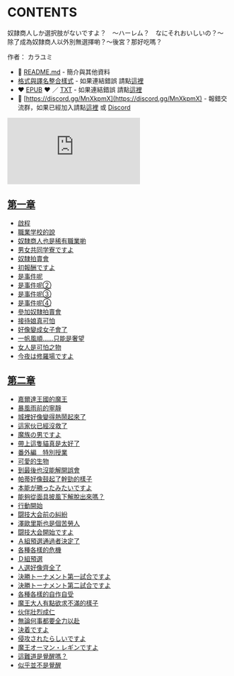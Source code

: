 # CONTENTS

奴隷商人しか選択肢がないですよ？　～ハーレム？　なにそれおいしいの？～  
除了成為奴隸商人以外別無選擇喲？～後宮？那好吃嗎？  

作者： カラユミ  



- :closed_book: [README.md](README.md) - 簡介與其他資料
- [格式與譯名整合樣式](https://github.com/bluelovers/node-novel/blob/master/lib/locales/%E5%A5%B4%E9%9A%B7%E5%95%86%E4%BA%BA%E3%81%97%E3%81%8B%E9%81%B8%E6%8A%9E%E8%82%A2%E3%81%8C%E3%81%AA%E3%81%84%E3%81%A7%E3%81%99%E3%82%88%EF%BC%9F%E3%80%80%EF%BD%9E%E3%83%8F%E3%83%BC%E3%83%AC%E3%83%A0%EF%BC%9F%E3%80%80%E3%81%AA%E3%81%AB%E3%81%9D%E3%82%8C%E3%81%8A%E3%81%84%E3%81%97%E3%81%84%E3%81%AE%EF%BC%9F%EF%BD%9E.ts) - 如果連結錯誤 請點[這裡](https://github.com/bluelovers/node-novel/blob/master/lib/locales/)
-  :heart: [EPUB](https://gitlab.com/demonovel/epub-txt/blob/master/syosetu/%E9%99%A4%E4%BA%86%E6%88%90%E7%82%BA%E5%A5%B4%E9%9A%B8%E5%95%86%E4%BA%BA%E4%BB%A5%E5%A4%96%E5%88%A5%E7%84%A1%E9%81%B8%E6%93%87%E5%96%B2%EF%BC%9F%EF%BD%9E%E5%BE%8C%E5%AE%AE%EF%BC%9F%E9%82%A3%E5%A5%BD%E5%90%83%E5%97%8E%EF%BC%9F.epub) :heart:  ／ [TXT](https://gitlab.com/demonovel/epub-txt/blob/master/syosetu/out/%E9%99%A4%E4%BA%86%E6%88%90%E7%82%BA%E5%A5%B4%E9%9A%B8%E5%95%86%E4%BA%BA%E4%BB%A5%E5%A4%96%E5%88%A5%E7%84%A1%E9%81%B8%E6%93%87%E5%96%B2%EF%BC%9F%EF%BD%9E%E5%BE%8C%E5%AE%AE%EF%BC%9F.out.txt) - 如果連結錯誤 請點[這裡](https://gitlab.com/demonovel/epub-txt/blob/master/syosetu/)
- :mega: [https://discord.gg/MnXkpmX](https://discord.gg/MnXkpmX) - 報錯交流群，如果已經加入請點[這裡](https://discordapp.com/channels/467794087769014273/467794088285175809) 或 [Discord](https://discordapp.com/channels/@me)


![導航目錄](https://chart.apis.google.com/chart?cht=qr&chs=150x150&chl=https://gitlab.com/novel-group/txt-source/blob/master/syosetu/奴隷商人しか選択肢がないですよ？　～ハーレム？　なにそれおいしいの？～/導航目錄.md "導航目錄")




## [第一章](00000_%E7%AC%AC%E4%B8%80%E7%AB%A0)

- [啟程](00000_%E7%AC%AC%E4%B8%80%E7%AB%A0/00010_%E5%95%9F%E7%A8%8B.txt)
- [職業学校的說](00000_%E7%AC%AC%E4%B8%80%E7%AB%A0/00020_%E8%81%B7%E6%A5%AD%E5%AD%A6%E6%A0%A1%E7%9A%84%E8%AA%AA.txt)
- [奴隸商人也是稀有職業喲](00000_%E7%AC%AC%E4%B8%80%E7%AB%A0/00030_%E5%A5%B4%E9%9A%B8%E5%95%86%E4%BA%BA%E4%B9%9F%E6%98%AF%E7%A8%80%E6%9C%89%E8%81%B7%E6%A5%AD%E5%96%B2.txt)
- [男女共同学寮ですよ](00000_%E7%AC%AC%E4%B8%80%E7%AB%A0/00040_%E7%94%B7%E5%A5%B3%E5%85%B1%E5%90%8C%E5%AD%A6%E5%AF%AE%E3%81%A7%E3%81%99%E3%82%88.txt)
- [奴隸拍賣會](00000_%E7%AC%AC%E4%B8%80%E7%AB%A0/00050_%E5%A5%B4%E9%9A%B8%E6%8B%8D%E8%B3%A3%E6%9C%83.txt)
- [初報酬ですよ](00000_%E7%AC%AC%E4%B8%80%E7%AB%A0/00060_%E5%88%9D%E5%A0%B1%E9%85%AC%E3%81%A7%E3%81%99%E3%82%88.txt)
- [是事件呢](00000_%E7%AC%AC%E4%B8%80%E7%AB%A0/00070_%E6%98%AF%E4%BA%8B%E4%BB%B6%E5%91%A2.txt)
- [是事件呢②](00000_%E7%AC%AC%E4%B8%80%E7%AB%A0/00080_%E6%98%AF%E4%BA%8B%E4%BB%B6%E5%91%A2%E2%91%A1.txt)
- [是事件呢③](00000_%E7%AC%AC%E4%B8%80%E7%AB%A0/00090_%E6%98%AF%E4%BA%8B%E4%BB%B6%E5%91%A2%E2%91%A2.txt)
- [是事件呢④](00000_%E7%AC%AC%E4%B8%80%E7%AB%A0/00100_%E6%98%AF%E4%BA%8B%E4%BB%B6%E5%91%A2%E2%91%A3.txt)
- [參加奴隸拍賣會](00000_%E7%AC%AC%E4%B8%80%E7%AB%A0/00110_%E5%8F%83%E5%8A%A0%E5%A5%B4%E9%9A%B8%E6%8B%8D%E8%B3%A3%E6%9C%83.txt)
- [接待娘真可怕](00000_%E7%AC%AC%E4%B8%80%E7%AB%A0/00120_%E6%8E%A5%E5%BE%85%E5%A8%98%E7%9C%9F%E5%8F%AF%E6%80%95.txt)
- [好像變成女子會了](00000_%E7%AC%AC%E4%B8%80%E7%AB%A0/00130_%E5%A5%BD%E5%83%8F%E8%AE%8A%E6%88%90%E5%A5%B3%E5%AD%90%E6%9C%83%E4%BA%86.txt)
- [一帆風順……只能是奢望](00000_%E7%AC%AC%E4%B8%80%E7%AB%A0/00140_%E4%B8%80%E5%B8%86%E9%A2%A8%E9%A0%86%E2%80%A6%E2%80%A6%E5%8F%AA%E8%83%BD%E6%98%AF%E5%A5%A2%E6%9C%9B.txt)
- [女人是可怕之物](00000_%E7%AC%AC%E4%B8%80%E7%AB%A0/00150_%E5%A5%B3%E4%BA%BA%E6%98%AF%E5%8F%AF%E6%80%95%E4%B9%8B%E7%89%A9.txt)
- [今夜は修羅場ですよ](00000_%E7%AC%AC%E4%B8%80%E7%AB%A0/00160_%E4%BB%8A%E5%A4%9C%E3%81%AF%E4%BF%AE%E7%BE%85%E5%A0%B4%E3%81%A7%E3%81%99%E3%82%88.txt)


## [第二章](00010_%E7%AC%AC%E4%BA%8C%E7%AB%A0)

- [嘉爾達王國的魔王](00010_%E7%AC%AC%E4%BA%8C%E7%AB%A0/00010_%E5%98%89%E7%88%BE%E9%81%94%E7%8E%8B%E5%9C%8B%E7%9A%84%E9%AD%94%E7%8E%8B.txt)
- [暴風雨前的寧靜](00010_%E7%AC%AC%E4%BA%8C%E7%AB%A0/00020_%E6%9A%B4%E9%A2%A8%E9%9B%A8%E5%89%8D%E7%9A%84%E5%AF%A7%E9%9D%9C.txt)
- [城裡好像變得熱鬧起來了](00010_%E7%AC%AC%E4%BA%8C%E7%AB%A0/00030_%E5%9F%8E%E8%A3%A1%E5%A5%BD%E5%83%8F%E8%AE%8A%E5%BE%97%E7%86%B1%E9%AC%A7%E8%B5%B7%E4%BE%86%E4%BA%86.txt)
- [這家伙已經沒救了](00010_%E7%AC%AC%E4%BA%8C%E7%AB%A0/00040_%E9%80%99%E5%AE%B6%E4%BC%99%E5%B7%B2%E7%B6%93%E6%B2%92%E6%95%91%E4%BA%86.txt)
- [魔族の男ですよ](00010_%E7%AC%AC%E4%BA%8C%E7%AB%A0/00050_%E9%AD%94%E6%97%8F%E3%81%AE%E7%94%B7%E3%81%A7%E3%81%99%E3%82%88.txt)
- [帶上這隻貓真是太好了](00010_%E7%AC%AC%E4%BA%8C%E7%AB%A0/00060_%E5%B8%B6%E4%B8%8A%E9%80%99%E9%9A%BB%E8%B2%93%E7%9C%9F%E6%98%AF%E5%A4%AA%E5%A5%BD%E4%BA%86.txt)
- [番外編　特別授業](00010_%E7%AC%AC%E4%BA%8C%E7%AB%A0/00070_%E7%95%AA%E5%A4%96%E7%B7%A8%E3%80%80%E7%89%B9%E5%88%A5%E6%8E%88%E6%A5%AD.txt)
- [可愛的生物](00010_%E7%AC%AC%E4%BA%8C%E7%AB%A0/00080_%E5%8F%AF%E6%84%9B%E7%9A%84%E7%94%9F%E7%89%A9.txt)
- [到最後也沒能解開誤會](00010_%E7%AC%AC%E4%BA%8C%E7%AB%A0/00090_%E5%88%B0%E6%9C%80%E5%BE%8C%E4%B9%9F%E6%B2%92%E8%83%BD%E8%A7%A3%E9%96%8B%E8%AA%A4%E6%9C%83.txt)
- [帕蒂好像鼓起了幹勁的樣子](00010_%E7%AC%AC%E4%BA%8C%E7%AB%A0/00100_%E5%B8%95%E8%92%82%E5%A5%BD%E5%83%8F%E9%BC%93%E8%B5%B7%E4%BA%86%E5%B9%B9%E5%8B%81%E7%9A%84%E6%A8%A3%E5%AD%90.txt)
- [本能が勝ったみたいですよ](00010_%E7%AC%AC%E4%BA%8C%E7%AB%A0/00110_%E6%9C%AC%E8%83%BD%E3%81%8C%E5%8B%9D%E3%81%A3%E3%81%9F%E3%81%BF%E3%81%9F%E3%81%84%E3%81%A7%E3%81%99%E3%82%88.txt)
- [能夠從面具披風下解脫出來嗎？](00010_%E7%AC%AC%E4%BA%8C%E7%AB%A0/00120_%E8%83%BD%E5%A4%A0%E5%BE%9E%E9%9D%A2%E5%85%B7%E6%8A%AB%E9%A2%A8%E4%B8%8B%E8%A7%A3%E8%84%AB%E5%87%BA%E4%BE%86%E5%97%8E%EF%BC%9F.txt)
- [行動開始](00010_%E7%AC%AC%E4%BA%8C%E7%AB%A0/00130_%E8%A1%8C%E5%8B%95%E9%96%8B%E5%A7%8B.txt)
- [闘技大会前の糾紛](00010_%E7%AC%AC%E4%BA%8C%E7%AB%A0/00140_%E9%97%98%E6%8A%80%E5%A4%A7%E4%BC%9A%E5%89%8D%E3%81%AE%E7%B3%BE%E7%B4%9B.txt)
- [澤歐里斯也是個苦勞人](00010_%E7%AC%AC%E4%BA%8C%E7%AB%A0/00150_%E6%BE%A4%E6%AD%90%E9%87%8C%E6%96%AF%E4%B9%9F%E6%98%AF%E5%80%8B%E8%8B%A6%E5%8B%9E%E4%BA%BA.txt)
- [闘技大会開始ですよ](00010_%E7%AC%AC%E4%BA%8C%E7%AB%A0/00160_%E9%97%98%E6%8A%80%E5%A4%A7%E4%BC%9A%E9%96%8B%E5%A7%8B%E3%81%A7%E3%81%99%E3%82%88.txt)
- [Ａ組預選通過者決定了](00010_%E7%AC%AC%E4%BA%8C%E7%AB%A0/00170_%EF%BC%A1%E7%B5%84%E9%A0%90%E9%81%B8%E9%80%9A%E9%81%8E%E8%80%85%E6%B1%BA%E5%AE%9A%E4%BA%86.txt)
- [各種各樣的危機](00010_%E7%AC%AC%E4%BA%8C%E7%AB%A0/00180_%E5%90%84%E7%A8%AE%E5%90%84%E6%A8%A3%E7%9A%84%E5%8D%B1%E6%A9%9F.txt)
- [Ｄ組預選](00010_%E7%AC%AC%E4%BA%8C%E7%AB%A0/00190_%EF%BC%A4%E7%B5%84%E9%A0%90%E9%81%B8.txt)
- [人選好像齊全了](00010_%E7%AC%AC%E4%BA%8C%E7%AB%A0/00200_%E4%BA%BA%E9%81%B8%E5%A5%BD%E5%83%8F%E9%BD%8A%E5%85%A8%E4%BA%86.txt)
- [決勝トーナメント第一試合ですよ](00010_%E7%AC%AC%E4%BA%8C%E7%AB%A0/00210_%E6%B1%BA%E5%8B%9D%E3%83%88%E3%83%BC%E3%83%8A%E3%83%A1%E3%83%B3%E3%83%88%E7%AC%AC%E4%B8%80%E8%A9%A6%E5%90%88%E3%81%A7%E3%81%99%E3%82%88.txt)
- [決勝トーナメント第二試合ですよ](00010_%E7%AC%AC%E4%BA%8C%E7%AB%A0/00220_%E6%B1%BA%E5%8B%9D%E3%83%88%E3%83%BC%E3%83%8A%E3%83%A1%E3%83%B3%E3%83%88%E7%AC%AC%E4%BA%8C%E8%A9%A6%E5%90%88%E3%81%A7%E3%81%99%E3%82%88.txt)
- [各種各樣的自作自受](00010_%E7%AC%AC%E4%BA%8C%E7%AB%A0/00230_%E5%90%84%E7%A8%AE%E5%90%84%E6%A8%A3%E7%9A%84%E8%87%AA%E4%BD%9C%E8%87%AA%E5%8F%97.txt)
- [魔王大人有點欲求不滿的樣子](00010_%E7%AC%AC%E4%BA%8C%E7%AB%A0/00240_%E9%AD%94%E7%8E%8B%E5%A4%A7%E4%BA%BA%E6%9C%89%E9%BB%9E%E6%AC%B2%E6%B1%82%E4%B8%8D%E6%BB%BF%E7%9A%84%E6%A8%A3%E5%AD%90.txt)
- [伙伴壯烈成仁](00010_%E7%AC%AC%E4%BA%8C%E7%AB%A0/00250_%E4%BC%99%E4%BC%B4%E5%A3%AF%E7%83%88%E6%88%90%E4%BB%81.txt)
- [無論何事都要全力以赴](00010_%E7%AC%AC%E4%BA%8C%E7%AB%A0/00260_%E7%84%A1%E8%AB%96%E4%BD%95%E4%BA%8B%E9%83%BD%E8%A6%81%E5%85%A8%E5%8A%9B%E4%BB%A5%E8%B5%B4.txt)
- [決着ですよ](00010_%E7%AC%AC%E4%BA%8C%E7%AB%A0/00270_%E6%B1%BA%E7%9D%80%E3%81%A7%E3%81%99%E3%82%88.txt)
- [侵攻されたらしいですよ](00010_%E7%AC%AC%E4%BA%8C%E7%AB%A0/00280_%E4%BE%B5%E6%94%BB%E3%81%95%E3%82%8C%E3%81%9F%E3%82%89%E3%81%97%E3%81%84%E3%81%A7%E3%81%99%E3%82%88.txt)
- [魔王オーマン・レギンですよ](00010_%E7%AC%AC%E4%BA%8C%E7%AB%A0/00290_%E9%AD%94%E7%8E%8B%E3%82%AA%E3%83%BC%E3%83%9E%E3%83%B3%E3%83%BB%E3%83%AC%E3%82%AE%E3%83%B3%E3%81%A7%E3%81%99%E3%82%88.txt)
- [這難道是覺醒嗎？](00010_%E7%AC%AC%E4%BA%8C%E7%AB%A0/00300_%E9%80%99%E9%9B%A3%E9%81%93%E6%98%AF%E8%A6%BA%E9%86%92%E5%97%8E%EF%BC%9F.txt)
- [似乎並不是覺醒](00010_%E7%AC%AC%E4%BA%8C%E7%AB%A0/00310_%E4%BC%BC%E4%B9%8E%E4%B8%A6%E4%B8%8D%E6%98%AF%E8%A6%BA%E9%86%92.txt)

